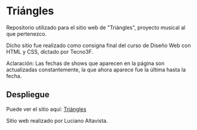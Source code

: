 # Triángles

Repositorio utilizado para el sitio web de "Triángles", proyecto musical al que pertenezco. 

Dicho sitio fue realizado como consigna final del curso de Diseño Web con HTML y CSS, dictado por Tecno3F. 

Aclaración: Las fechas de shows que aparecen en la página son actualizadas constantemente, la que ahora aparece fue la última hasta la fecha.

## Despliegue

Puede ver el sitio aquí: [Triángles](https://lucianoaltavista.github.io/Triangles/)

Sitio web realizado por Luciano Altavista.
